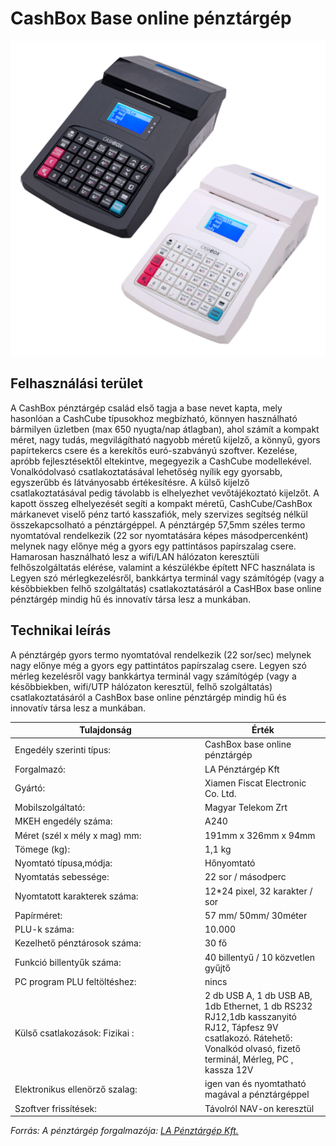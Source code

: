 # CashBox Base online pénztárgép

![CashBox Base pénztárgép](..\media\penztargep\cashbox-base-wifi-black-and-white.png)

## Felhasználási terület
A CashBox pénztárgép család első tagja a base nevet kapta, mely hasonlóan a CashCube típusokhoz megbízható, könnyen használható bármilyen üzletben (max 650 nyugta/nap átlagban), ahol számít a kompakt méret, nagy tudás, megvilágítható nagyobb méretű kijelző, a könnyű, gyors papírtekercs csere és a kerekítős euró-szabványú szoftver. Kezelése, apróbb fejlesztésektől eltekintve, megegyezik a CashCube modellekével. Vonalkódolvasó csatlakoztatásával lehetőség nyílik egy gyorsabb, egyszerűbb és látványosabb értékesítésre. A külső kijelző csatlakoztatásával pedig távolabb is elhelyezhet vevőtájékoztató kijelzőt. A kapott összeg elhelyezését segíti a kompakt méretű, CashCube/CashBox márkanevet viselő pénz tartó kasszafiók, mely szervizes segítség nélkül összekapcsolható a pénztárgéppel. A pénztárgép 57,5mm széles termo nyomtatóval rendelkezik (22 sor nyomtatására képes másodpercenként) melynek nagy előnye még a gyors egy pattintásos papírszalag csere. Hamarosan használható lesz a wifi/LAN hálózaton keresztüli felhőszolgáltatás elérése, valamint a  készülékbe épített NFC használata is Legyen szó mérlegkezelésről, bankkártya terminál vagy számítógép (vagy a későbbiekben felhő szolgáltatás) csatlakoztatásáról a CasHBox base online pénztárgép mindig hű és innovatív társa lesz a munkában. 

## Technikai leírás
A pénztárgép gyors termo nyomtatóval rendelkezik (22 sor/sec) melynek nagy előnye még a gyors egy pattintátos papírszalag csere. Legyen szó mérleg kezelésről vagy bankkártya terminál vagy számítógép (vagy a későbbiekben, wifi/UTP hálózaton keresztül, felhő szolgáltatás) csatlakoztatásáról a CashBox base online pénztárgép mindig hű és innovatív társa lesz a munkában.

| <div style="width:290px">Tulajdonság</div> | Érték |
| -------------- | ----------- |
| Engedély szerinti típus: | CashBox base online pénztárgép | 
| Forgalmazó: | LA Pénztárgép Kft | 
| Gyártó: | Xiamen Fiscat Electronic Co. Ltd. | 
| Mobilszolgáltató:	| Magyar Telekom Zrt | 
| MKEH engedély száma: | A240 | 
| Méret (szél x mély x mag) mm:	| 191mm x 326mm x 94mm | 
| Tömege (kg): | 1,1 kg | 
| Nyomtató típusa,módja: | Hőnyomtató | 
| Nyomtatás sebessége: | 22 sor / másodperc | 
| Nyomtatott karakterek száma: | 12*24 pixel, 32 karakter / sor | 
| Papírméret: | 57 mm/ 50mm/ 30méter | 
| PLU-k száma: | 10.000 | 
| Kezelhető pénztárosok száma: | 30 fő | 
| Funkció billentyűk száma:	| 40 billentyű / 10 közvetlen gyűjtő | 
| PC program PLU feltöltéshez: | nincs | 
| Külső csatlakozások:	Fizikai : | 2 db USB A, 1 db USB AB, 1db Ethernet, 1 db RS232 RJ12,1db kasszanyitó RJ12, Tápfesz 9V csatlakozó. Rátehető: Vonalkód olvasó, fizető terminál, Mérleg, PC , kassza 12V | 
| Elektronikus ellenörző szalag: | igen van és nyomtatható magával a pénztárgéppel | 
| Szoftver frissítések: | Távolról NAV-on keresztül| 

*Forrás: A pénztárgép forgalmazója: [LA Pénztárgép Kft.](https://www.apenztargep.hu/)*